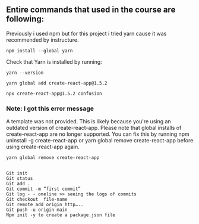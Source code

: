 ## Entire commands that used in the course are following:

Previously i used npm but for this project i tried yarn cause it was recommended by instructure.  

`npm install --global yarn`

Check that Yarn is installed by running:

`yarn --version`

`yarn global add create-react-app@1.5.2`

`npx create-react-app@1.5.2 confusion`

### Note: I got this error message
A template was not provided. This is likely because you're using an outdated version of create-react-app.
Please note that global installs of create-react-app are no longer supported.
You can fix this by running npm uninstall -g create-react-app or yarn global remove create-react-app before using create-react-app again.

`yarn global remove create-react-app`

<code>
Git init
Git status
Git add .
Git commit -m “first commit”
Git log - - oneline >> seeing the logs of commits
Git checkout <git 8 digit hash> file-name
Git remote add origin http…..
Git push -u origin main 
Npm init -y to create a package.json file
</code>